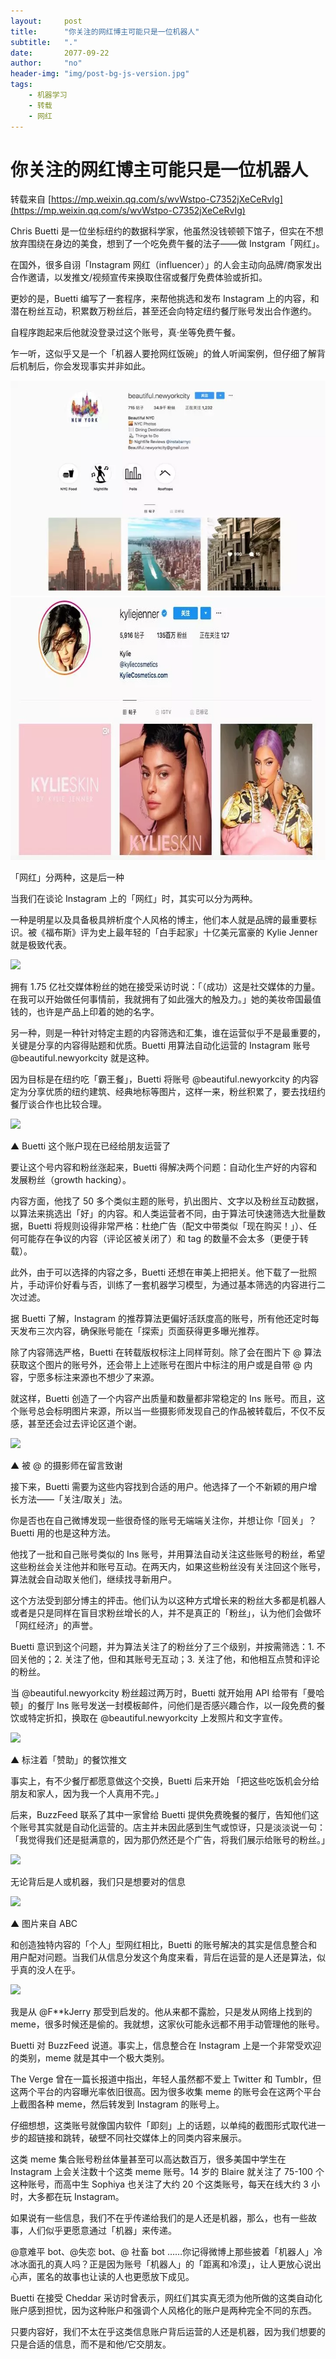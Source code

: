 ```yaml
---
layout:     post
title:      "你关注的网红博主可能只是一位机器人"
subtitle:   "."
date:       2077-09-22
author:     "no"
header-img: "img/post-bg-js-version.jpg"
tags:
    - 机器学习
    - 转载
    - 网红
---
```


# 你关注的网红博主可能只是一位机器人

转载来自 [https://mp.weixin.qq.com/s/wvWstpo-C7352jXeCeRvIg](https://mp.weixin.qq.com/s/wvWstpo-C7352jXeCeRvIg)

Chris Buetti 是一位坐标纽约的数据科学家，他虽然没钱顿顿下馆子，但实在不想放弃围绕在身边的美食，想到了一个吃免费午餐的法子——做 Instgram「网红」。

在国外，很多自诩「Instagram 网红（influencer）」的人会主动向品牌/商家发出合作邀请，以发推文/视频宣传来换取住宿或餐厅免费体验或折扣。

更妙的是，Buetti 编写了一套程序，来帮他挑选和发布 Instagram 上的内容，和潜在粉丝互动，积累数万粉丝后，甚至还会向特定纽约餐厅账号发出合作邀约。

自程序跑起来后他就没登录过这个账号，真·坐等免费午餐。

乍一听，这似乎又是一个「机器人要抢网红饭碗」的耸人听闻案例，但仔细了解背后机制后，你会发现事实并非如此。

![alt 五五开](/img/INS/2.jpg "可选标题")
<img src="img/1.jpg" alt="[图片没显示出来]" width="720" height="420"/> 

「网红」分两种，这是后一种

当我们在谈论 Instagram 上的「网红」时，其实可以分为两种。

一种是明星以及具备极具辨析度个人风格的博主，他们本人就是品牌的最重要标识。被《福布斯》评为史上最年轻的「白手起家」十亿美元富豪的 Kylie Jenner 就是极致代表。

![](https://mmbiz.qpic.cn/mmbiz_jpg/dyDu14T9ZVCPOaQUUmYXJ4yZWO90G9KdibkaFLQ1pUFXg0qfLPwlsYFwicpYuCjgRWfDjic2spkuVkKzwEUic9icdtg/640?wx_fmt=jpeg&tp=webp&wxfrom=5&wx_lazy=1&wx_co=1)

拥有 1.75 亿社交媒体粉丝的她在接受采访时说：「（成功）这是社交媒体的力量。在我可以开始做任何事情前，我就拥有了如此强大的触及力。」她的美妆帝国最值钱的，也许是产品上印着的她的名字。

另一种，则是一种针对特定主题的内容筛选和汇集，谁在运营似乎不是最重要的，关键是分享的内容得贴题和优质。Buetti 用算法自动化运营的 Instagram 账号 @beautiful.newyorkcity 就是这种。

因为目标是在纽约吃「霸王餐」，Buetti 将账号 @beautiful.newyorkcity 的内容定为分享优质的纽约建筑、经典地标等图片，这样一来，粉丝积累了，要去找纽约餐厅谈合作也比较合理。

![](https://mmbiz.qpic.cn/mmbiz_png/dyDu14T9ZVCPOaQUUmYXJ4yZWO90G9KdwxDlT6icwfrMKtKHibH3dD5iaqRp6FayDUoqhnlJmoDTp6oqEsJJxF5tw/640?wx_fmt=png&tp=webp&wxfrom=5&wx_lazy=1&wx_co=1)

▲ Buetti 这个账户现在已经给朋友运营了

要让这个号内容和粉丝涨起来，Buetti 得解决两个问题：自动化生产好的内容和发展粉丝（growth hacking）。

内容方面，他找了 50 多个类似主题的账号，扒出图片、文字以及粉丝互动数据，以算法来挑选出「好」的内容。和人类运营者不同，由于算法可快速筛选大批量数据，Buetti 将规则设得非常严格：杜绝广告（配文中带类似「现在购买！」）、任何可能存在争议的内容（评论区被关闭了）和 tag 的数量不会太多（更便于转载）。

此外，由于可以选择的内容之多，Buetti 还想在审美上把把关。他下载了一批照片，手动评价好看与否，训练了一套机器学习模型，为通过基本筛选的内容进行二次过滤。

据 Buetti 了解，Instagram 的推荐算法更偏好活跃度高的账号，所有他还定时每天发布三次内容，确保账号能在「探索」页面获得更多曝光推荐。

除了内容筛选严格，Buetti 在转载版权标注上同样苛刻。除了会在图片下 @ 算法获取这个图片的账号外，还会带上上述账号在图片中标注的用户或是自带 @ 内容，宁愿多标注来源也不想少了来源。

就这样，Buetti 创造了一个内容产出质量和数量都非常稳定的 Ins 账号。而且，这个账号总会标明图片来源，所以当一些摄影师发现自己的作品被转载后，不仅不反感，甚至还会过去评论区道个谢。

![](https://mmbiz.qpic.cn/mmbiz_jpg/dyDu14T9ZVCPOaQUUmYXJ4yZWO90G9KdPzpmqwJiaNN4wOWgNibl5S5ic68IfqyZYILKTVtQLqgm6tITpcpAW2Yrw/640?wx_fmt=jpeg&tp=webp&wxfrom=5&wx_lazy=1&wx_co=1)

▲ 被 @ 的摄影师在留言致谢

接下来，Buetti 需要为这些内容找到合适的用户。他选择了一个不新颖的用户增长方法——「关注/取关」法。

你是否也在自己微博发现一些很奇怪的账号无端端关注你，并想让你「回关」？Buetti 用的也是这种方法。

他找了一批和自己账号类似的 Ins 账号，并用算法自动关注这些账号的粉丝，希望这些粉丝会关注他并和账号互动。在两天内，如果这些粉丝没有关注回这个账号，算法就会自动取关他们，继续找寻新用户。

这个方法受到部分博主的抨击。他们认为以这种方式增长来的粉丝大多都是机器人或者是只是同样在盲目求粉丝增长的人，并不是真正的「粉丝」，认为他们会做坏「网红经济」的声誉。

Buetti 意识到这个问题，并为算法关注了的粉丝分了三个级别，并按需筛选：1\. 不回关他的；2\. 关注了他，但和其账号无互动；3\. 关注了他，和他相互点赞和评论的粉丝。

当 @beautiful.newyorkcity 粉丝超过两万时，Buetti 就开始用 API 给带有「曼哈顿」的餐厅 Ins 账号发送一封模板邮件，问他们是否感兴趣合作，以一段免费的餐饮或特定折扣，换取在 @beautiful.newyorkcity 上发照片和文字宣传。

![](https://mmbiz.qpic.cn/mmbiz_jpg/dyDu14T9ZVCPOaQUUmYXJ4yZWO90G9Kd8gA46dZUFv4cRP75d5cnxIUFDpA5h0lWexJznfvY2OPAxoUsSylb9g/640?wx_fmt=jpeg&tp=webp&wxfrom=5&wx_lazy=1&wx_co=1)

▲ 标注着「赞助」的餐饮推文

事实上，有不少餐厅都愿意做这个交换，Buetti 后来开始 「把这些吃饭机会分给朋友和家人，因为我一个人真用不完。」

后来，BuzzFeed 联系了其中一家曾给 Buetti 提供免费晚餐的餐厅，告知他们这个账号其实就是自动化运营的。店主并未因此感到生气或惊讶，只是淡淡说一句：「我觉得我们还是挺满意的，因为那仍然还是个广告，将我们展示给账号的粉丝。」

![](https://mmbiz.qpic.cn/mmbiz_png/dyDu14T9ZVAyKt4evImoiakT4bbxZ5YrL1BVMeRYgibMJ4QHibbdeDRpo8hNHZXUGGD1m4chUFm7RXjq7WXu8OADA/640?wx_fmt=png&tp=webp&wxfrom=5&wx_lazy=1&wx_co=1)

无论背后是人或机器，我们只是想要对的信息

![](https://mmbiz.qpic.cn/mmbiz_jpg/dyDu14T9ZVCPOaQUUmYXJ4yZWO90G9Kdyib14CAibV434UBblyCc7KRtH7aH7mc3hwrj2YBEBiauX3ObI3iaXDE5rw/640?wx_fmt=jpeg&tp=webp&wxfrom=5&wx_lazy=1&wx_co=1)

▲ 图片来自 ABC

和创造独特内容的「个人」型网红相比，Buetti 的账号解决的其实是信息整合和用户配对问题。当我们从信息分发这个角度来看，背后在运营的是人还是算法，似乎真的没人在乎。

![](https://mmbiz.qpic.cn/mmbiz_png/dyDu14T9ZVCPOaQUUmYXJ4yZWO90G9KdUAmricVs0iaib7BOMzc8MicSdVCAb5VbuMibbUBp8cgW9FPvoahCtibsEa5g/640?wx_fmt=png&tp=webp&wxfrom=5&wx_lazy=1&wx_co=1)

我是从 @F**kJerry 那受到启发的。他从来都不露脸，只是发从网络上找到的 meme，很多时候还是偷的。我就想，这家伙可能永远都不用手动管理他的账号。

Buetti 对 BuzzFeed 说道。事实上，信息整合在 Instagram 上是一个非常受欢迎的类别，meme 就是其中一个极大类别。

The Verge 曾在一篇长报道中指出，年轻人虽然都不爱上 Twitter 和 Tumblr，但这两个平台的内容曝光率依旧很高。因为很多收集 meme 的账号会在这两个平台上截图各种 meme，然后转发到 Instagram 的账号上。

仔细想想，这类账号就像国内软件「即刻」上的话题，以单纯的截图形式取代进一步的超链接和跳转，破壁不同社交媒体上的同类内容来展示。

这类 meme 集合账号粉丝体量甚至可以高达数百万，很多美国中学生在 Instagram 上会关注数十个这类 meme 账号。14 岁的 Blaire 就关注了 75-100 个这种账号，而高中生 Sophiya 也关注了大约 20 个这类账号，每天在线大约 3 小时，大多都在玩 Instagram。

如果说有一些信息，我们不在乎传递给我们的是人还是机器，那么，也有一些故事，人们似乎更愿意通过「机器」来传递。

@意难平 bot、@失恋 bot、@ 社畜 bot ……你记得微博上那些披着「机器人」冷冰冰面孔的真人吗？正是因为账号「机器人」的「距离和冷漠」，让人更放心说出心声，匿名的故事也让读的人也更愿放下成见。

Buetti 在接受 Cheddar 采访时曾表示，网红们其实真无须为他所做的这类自动化账户感到担忧，因为这种账户和强调个人风格化的账户是两种完全不同的东西。

只要内容好，我们不太在乎这类信息账户背后运营的人还是机器，因为我们想要的只是合适的信息，而不是和他/它交朋友。
